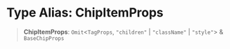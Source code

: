 # Type Alias: ChipItemProps

> **ChipItemProps**: `Omit`\<`TagProps`, `"children"` \| `"className"` \| `"style"`\> & `BaseChipProps`
